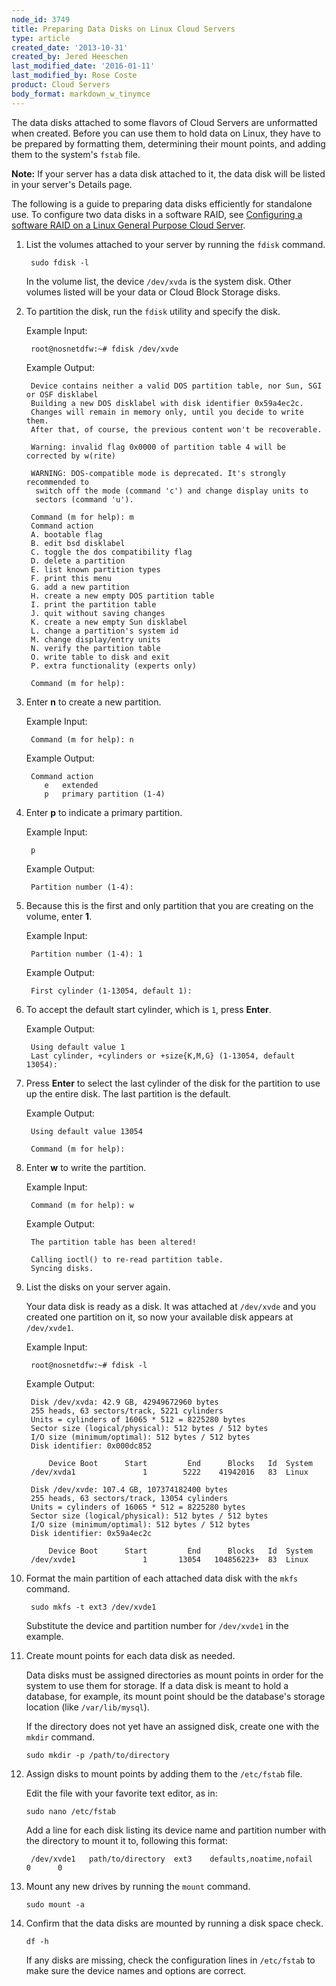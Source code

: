 ```yaml
---
node_id: 3749
title: Preparing Data Disks on Linux Cloud Servers
type: article
created_date: '2013-10-31'
created_by: Jered Heeschen
last_modified_date: '2016-01-11'
last_modified_by: Rose Coste
product: Cloud Servers
body_format: markdown_w_tinymce
---
```


The data disks attached to some flavors of Cloud Servers are unformatted when created.  Before you can use them to hold data on Linux, they have to be prepared by formatting them, determining their mount points, and adding them to the system's `fstab` file.

**Note:** If your server has a data disk attached to it, the data disk will be listed in your server's Details page.

The following is a guide to preparing data disks efficiently for standalone use.  To configure two data disks in a software RAID, see [Configuring a software RAID on a Linux General Purpose Cloud Server](/how-to/configuring-a-software-raid-on-a-linux-general-purpose-cloud-server).

1. List the volumes attached to your server by running the `fdisk` command.

        sudo fdisk -l

    In the volume list, the device `/dev/xvda` is the system disk.  Other volumes listed will be your data or Cloud Block Storage disks.

2. To partition the disk, run the `fdisk` utility and specify the disk.

    Example Input:

        root@nosnetdfw:~# fdisk /dev/xvde

    Example Output:

        Device contains neither a valid DOS partition table, nor Sun, SGI or OSF disklabel
        Building a new DOS disklabel with disk identifier 0x59a4ec2c.
        Changes will remain in memory only, until you decide to write them.
        After that, of course, the previous content won't be recoverable.

        Warning: invalid flag 0x0000 of partition table 4 will be corrected by w(rite)

        WARNING: DOS-compatible mode is deprecated. It's strongly recommended to
         switch off the mode (command 'c') and change display units to
         sectors (command 'u').

        Command (m for help): m
        Command action
        A. bootable flag
        B. edit bsd disklabel
        C. toggle the dos compatibility flag
        D. delete a partition
        E. list known partition types
        F. print this menu
        G. add a new partition
        H. create a new empty DOS partition table
        I. print the partition table
        J. quit without saving changes
        K. create a new empty Sun disklabel
        L. change a partition's system id
        M. change display/entry units
        N. verify the partition table
        O. write table to disk and exit
        P. extra functionality (experts only)

        Command (m for help):

3. Enter **n** to create a new partition.

    Example Input:

        Command (m for help): n

    Example Output:

        Command action
           e   extended
           p   primary partition (1-4)

4. Enter **p** to indicate a primary partition.

    Example Input:

        p

    Example Output:

        Partition number (1-4):

5. Because this is the first and only partition that you are creating on the volume, enter **1**.

    Example Input:

        Partition number (1-4): 1

    Example Output:

        First cylinder (1-13054, default 1):

6. To accept the default start cylinder, which is `1`, press **Enter**.

    Example Output:

        Using default value 1
        Last cylinder, +cylinders or +size{K,M,G} (1-13054, default 13054):

7. Press **Enter** to select the last cylinder of the disk for the partition to use up the entire disk. The last partition is the default.

    Example Output:

        Using default value 13054

        Command (m for help):

8. Enter **w** to write the partition.

    Example Input:

        Command (m for help): w

    Example Output:

        The partition table has been altered!

        Calling ioctl() to re-read partition table.
        Syncing disks.

9. List the disks on your server again.

    Your data disk is ready as a disk. It was attached at `/dev/xvde` and you created one partition on it, so now your available disk appears at `/dev/xvde1`.

    Example Input:

        root@nosnetdfw:~# fdisk -l

    Example Output:

        Disk /dev/xvda: 42.9 GB, 42949672960 bytes
        255 heads, 63 sectors/track, 5221 cylinders
        Units = cylinders of 16065 * 512 = 8225280 bytes
        Sector size (logical/physical): 512 bytes / 512 bytes
        I/O size (minimum/optimal): 512 bytes / 512 bytes
        Disk identifier: 0x000dc852

            Device Boot      Start         End      Blocks   Id  System
        /dev/xvda1               1        5222    41942016   83  Linux

        Disk /dev/xvde: 107.4 GB, 107374182400 bytes
        255 heads, 63 sectors/track, 13054 cylinders
        Units = cylinders of 16065 * 512 = 8225280 bytes
        Sector size (logical/physical): 512 bytes / 512 bytes
        I/O size (minimum/optimal): 512 bytes / 512 bytes
        Disk identifier: 0x59a4ec2c

            Device Boot      Start         End      Blocks   Id  System
        /dev/xvde1               1       13054   104856223+  83  Linux

9. Format the main partition of each attached data disk with the `mkfs` command.

        sudo mkfs -t ext3 /dev/xvde1

    Substitute the device and partition number for `/dev/xvde1` in the example.

10. Create mount points for each data disk as needed.

    Data disks must be assigned directories as mount points in order for the system to use them for storage.  If a data disk is meant to hold a database, for example, its mount point should be the database's storage location (like `/var/lib/mysql`).

    If the directory does not yet have an assigned disk, create one with the `mkdir` command.

        sudo mkdir -p /path/to/directory

11. Assign disks to mount points by adding them to the `/etc/fstab` file.

    Edit the file with your favorite text editor, as in:

        sudo nano /etc/fstab

    Add a line for each disk listing its device name and partition number with the directory to mount it to, following this format:

         /dev/xvde1   path/to/directory  ext3    defaults,noatime,nofail      0      0

12. Mount any new drives by running the `mount` command.

        sudo mount -a

13. Confirm that the data disks are mounted by running a disk space check.

        df -h

    If any disks are missing, check the configuration lines in `/etc/fstab` to make sure the device names and options are correct.
